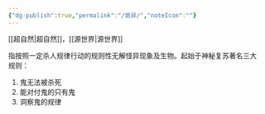 ```yaml
---
{"dg-publish":true,"permalink":"/诡异/","noteIcon":""}
---
```


[[超自然\|超自然]]，[[源世界\|源世界]]


指按照一定杀人规律行动的规则性无解怪异现象及生物。起始于神秘复苏著名三大规则：
1. 鬼无法被杀死
2. 能对付鬼的只有鬼
3. 洞察鬼的规律
